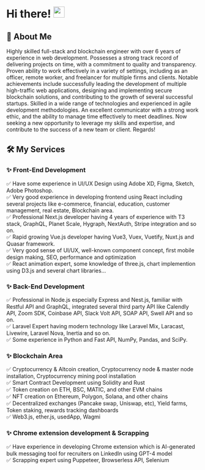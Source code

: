 # Hi there! <img src="https://media.giphy.com/media/hvRJCLFzcasrR4ia7z/giphy.gif" width="29px" height="29px">

## 🚀 About Me

Highly skilled full-stack and blockchain engineer with over 6 years of experience in web development. Possesses a strong
track record of delivering projects on time, with a commitment to quality and transparency. Proven ability to work
effectively in a variety of settings, including as an officer, remote worker, and freelancer for multiple firms and clients.
Notable achievements include successfully leading the development of multiple high-traffic web applications, designing
and implementing secure blockchain solutions, and contributing to the growth of several successful startups. Skilled in a
wide range of technologies and experienced in agile development methodologies.
An excellent communicator with a strong work ethic, and the ability to manage time effectively to meet deadlines. Now
seeking a new opportunity to leverage my skills and expertise, and contribute to the success of a new team or client.
Regards!
<br>

## 🛠️ My Services

### ✨ Front-End Development

✅ Have some experience in UI/UX Design using Adobe XD, Figma, Sketch, Adobe Photoshop. <br>
✅ Very good experience in developing frontend using React including several projects like e-commerce, financial, education, customer management, real estate, Blockchain area. <br>
✅ Professional Next.js developer having 4 years of experience with T3 stack, GraphQL, Planet Scale, Hygraph, NextAuth, Stripe integration and so on. <br>
✅ Rapid growing Vue.js developer having Vue3, Vuex, Vuetify, Nuxt.js and Quasar framework. <br>
✅ Very good sense of UI/UX, well-known component concept, first mobile design making, SEO, performance and optimization <br>
✅ React animation expert, some knowledge of three.js, chart implemention using D3.js and several chart libraries... <br>

### ✨ Back-End Development

✅ Professional in Node.js especially Express and Nest.js, familiar with Restful API and GraphQL, integrated several third party API like Calendly API, Zoom SDK, Coinbase API, Slack Volt API, SOAP API, Swell API and so on. <br>
✅ Laravel Expert having modern technology like Laravel Mix, Laracast, Livewire, Laravel Nova, Inertia and so on. <br>
✅ Some experience in Python and Fast API, NumPy, Pandas, and SciPy. <br>

### ✨ Blockchain Area
✅ Cryptocurrency & Altcoin creation, Cryptocurrency node & master node installation, Cryptocurrency mining pool installation <br>
✅ Smart Contract Development using Solidity and Rust <br>
✅ Token creation on ETH, BSC, MATIC, and other EVM chains <br>
✅ NFT creation on Ethereum, Polygon, Solana, and other chains <br>
✅ Decentralized exchanges (Pancake swap, Uniswap, etc), Yield farms, Token staking, rewards tracking dashboards <br>
✅ Web3.js, ether.js, usedApp, Wagmi <br>


###  ✨ Chrome extension development & Scrapping

✅ Have experience in developing Chrome extension which is AI-generated bulk messaging tool for recruiters on LinkedIn using GPT-4 model <br>
✅ Scrapping expert using Puppeteer, Browserless API, Selenium <br>

